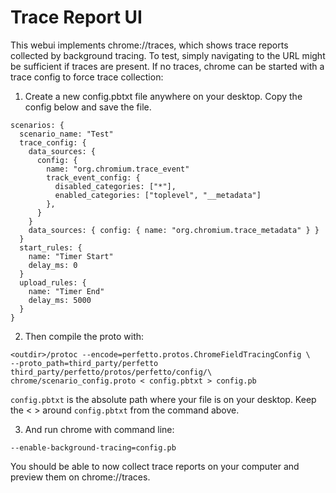 # Trace Report UI

This webui implements chrome://traces, which shows trace reports collected by
background tracing. To test, simply navigating to the URL might be sufficient
if traces are present. If no traces, chrome can be started with a trace config
to force trace collection:

1. Create a new config.pbtxt file anywhere on your desktop.
Copy the config below and save the file.
```
scenarios: {
  scenario_name: "Test"
  trace_config: {
    data_sources: {
      config: {
        name: "org.chromium.trace_event"
        track_event_config: {
          disabled_categories: ["*"],
          enabled_categories: ["toplevel", "__metadata"]
        },
      }
    }
    data_sources: { config: { name: "org.chromium.trace_metadata" } }
  }
  start_rules: {
    name: "Timer Start"
    delay_ms: 0
  }
  upload_rules: {
    name: "Timer End"
    delay_ms: 5000
  }
}
```

2. Then compile the proto with:
```
<outdir>/protoc --encode=perfetto.protos.ChromeFieldTracingConfig \
--proto_path=third_party/perfetto third_party/perfetto/protos/perfetto/config/\
chrome/scenario_config.proto < config.pbtxt > config.pb
```
`config.pbtxt` is the absolute path where your file is on your desktop.
Keep the < > around `config.pbtxt` from the command above.

3. And run chrome with command line:
```
--enable-background-tracing=config.pb
```

You should be able to now collect trace reports on your computer and preview
them on chrome://traces.
